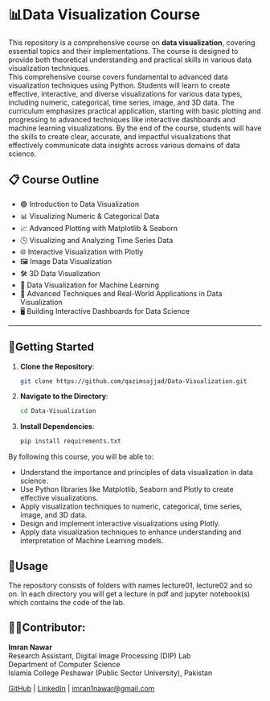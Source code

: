 # 📊Data Visualization Course

This repository is a comprehensive course on **data visualization**, covering essential topics and their implementations. The course is designed to provide both theoretical understanding and practical skills in various data visualization techniques.  
This comprehensive course covers fundamental to advanced data visualization techniques using Python. Students will learn to create effective, interactive, and diverse visualizations for various data types, including numeric, categorical, time series, image, and 3D data. The curriculum emphasizes practical application, starting with basic plotting and progressing to advanced techniques like interactive dashboards and machine learning visualizations. By the end of the course, students will have the skills to create clear, accurate, and impactful visualizations that effectively communicate data insights across various domains of data science.

## 📋 Course Outline

* 🟢 Introduction to Data Visualization
* 📊 Visualizing Numeric & Categorical Data
* 📈 Advanced Plotting with Matplotlib & Seaborn
* 🕒 Visualizing and Analyzing Time Series Data
* 🌐 Interactive Visualization with Plotly
* 🖼️ Image Data Visualization
* 🛠️ 3D Data Visualization
* 🤖 Data Visualization for Machine Learning
* 🤖 Advanced Techniques and Real-World Applications in Data Visualization
* 🖥️ Building Interactive Dashboards for Data Science


---

## 🚀Getting Started

1. **Clone the Repository**:
    ```sh
    git clone https://github.com/qazimsajjad/Data-Visualization.git
    ```
2. **Navigate to the Directory**:
    ```sh
    cd Data-Visualization
    ```
3. **Install Dependencies**:
    ```sh
    pip install requirements.txt
    ```
By following this course, you will be able to:
* Understand the importance and principles of data visualization in data science.
* Use Python libraries like Matplotlib, Seaborn and Plotly to create effective visualizations.
* Apply visualization techniques to numeric, categorical, time series, image, and 3D data.
* Design and implement interactive visualizations using Plotly.
* Apply data visualization techniques to enhance understanding and interpretation of Machine Learning models.


## 📂Usage
The repository consists of folders with names lecture01, lecture02 and so on. In each directory you will get a lecture in pdf and jupyter notebook(s) which contains the code of the lab.


## 👨‍🏫Contributor:

**Imran Nawar**  
Research Assistant, Digital Image Processing (DIP) Lab  
Department of Computer Science  
Islamia College Peshawar (Public Sector University), Pakistan  

[GitHub](https://github.com/ImranNawar) | [LinkedIn](https://www.linkedin.com/in/imran-nawar) | imran1nawar@gmail.com